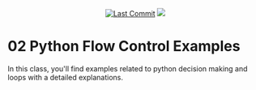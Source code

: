 <p align="center"> 
<a href="https://github.com/SMMS28"><img src="https://img.shields.io/static/v1?logo=github&label=maintainer&message=SMMS28&color=ff3300" alt="Last Commit"/></a> 
<a href="https://hits.seeyoufarm.com"><img src="https://hits.seeyoufarm.com/api/count/incr/badge.svg?url=https%3A%2F%2Fgithub.com%2Fmilaan9%2F/tree/main/03_Python_Flow_Control_examples&count_bg=%231DC92C&title_bg=%23555555&icon=&icon_color=%23E7E7E7&title=views&edge_flat=false"/></a>
</p> 
<!--<img src="https://badges.pufler.dev/contributors/milaan9/01_Python_Introduction?size=50&padding=5&bots=true" alt="milaan9"/>-->
 
 
# 02 Python Flow Control Examples

In this class, you'll find examples related to python decision making and loops with a detailed explanations.
